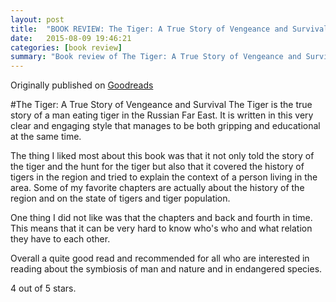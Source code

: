 ```yaml
---
layout: post
title:  "BOOK REVIEW: The Tiger: A True Story of Vengeance and Survival"
date:   2015-08-09 19:46:21
categories: [book review]
summary: "Book review of The Tiger: A True Story of Vengeance and Survival by John Vaillant."
---
```

Originally published on [Goodreads](https://www.goodreads.com/review/show/1119328673)

#The Tiger: A True Story of Vengeance and Survival
The Tiger is the true story of a man eating tiger in the Russian Far East. It is written in this very clear and engaging style that manages to be both gripping and educational at the same time.

The thing I liked most about this book was that it not only told the story of the tiger and the hunt for the tiger but also that it covered the history of tigers in the region and tried to explain the context of a person living in the area. Some of my favorite chapters are actually about the history of the region and on the state of tigers and tiger population.

One thing I did not like was that the chapters and back and fourth in time. This means that it can be very hard to know who's who and what relation they have to each other.

Overall a quite good read and recommended for all who are interested in reading about the symbiosis of man and nature and in endangered species.

4 out of 5 stars.
